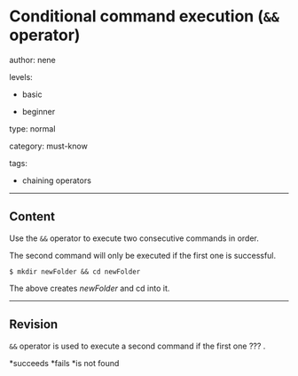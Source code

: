 # Conditional command execution (`&&` operator)
author: nene

levels:

  - basic

  - beginner

type: normal

category: must-know

tags:

  - chaining operators

---
## Content

Use the `&&` operator to execute two consecutive commands in order.

The second command will only be executed if the first one is successful.


```
$ mkdir newFolder && cd newFolder
```


The above creates *newFolder* and cd into it.

---
## Revision

`&&` operator is used to execute a second command if the first one ??? .

*succeeds
*fails
*is not found
